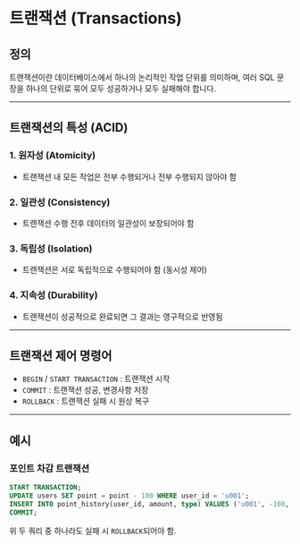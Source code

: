 # 트랜잭션 (Transactions)

## 정의
트랜잭션이란 데이터베이스에서 하나의 논리적인 작업 단위를 의미하며, 여러 SQL 문장을 하나의 단위로 묶어 모두 성공하거나 모두 실패해야 합니다.

---

## 트랜잭션의 특성 (ACID)

### 1. 원자성 (Atomicity)
- 트랜잭션 내 모든 작업은 전부 수행되거나 전부 수행되지 않아야 함

### 2. 일관성 (Consistency)
- 트랜잭션 수행 전후 데이터의 일관성이 보장되어야 함

### 3. 독립성 (Isolation)
- 트랜잭션은 서로 독립적으로 수행되어야 함 (동시성 제어)

### 4. 지속성 (Durability)
- 트랜잭션이 성공적으로 완료되면 그 결과는 영구적으로 반영됨

---

## 트랜잭션 제어 명령어
- `BEGIN` / `START TRANSACTION` : 트랜잭션 시작
- `COMMIT` : 트랜잭션 성공, 변경사항 저장
- `ROLLBACK` : 트랜잭션 실패 시 원상 복구

---

## 예시
### 포인트 차감 트랜잭션
```sql
START TRANSACTION;
UPDATE users SET point = point - 100 WHERE user_id = 'u001';
INSERT INTO point_history(user_id, amount, type) VALUES ('u001', -100, 'USE');
COMMIT;
```
위 두 쿼리 중 하나라도 실패 시 `ROLLBACK`되어야 함.


